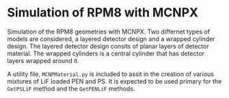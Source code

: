 Simulation of RPM8 with MCNPX
=============================

Simulation of the RPM8 geometries with MCNPX. Two differnet types of models are considered, a layered detector design and a wrapped cylinder design. The layered detector design consits of planar layers of detector material. The wrapped cylinders is a central cylinder that has detector layers wrapped around it.

A utility file, `MCNPMaterial.py` is included to assit in the creation of various mixtures of LiF loaded PEN and PS. It is expected to be used primary for the `GetPSLiF` method and the `GetPENLiF` methods. 
